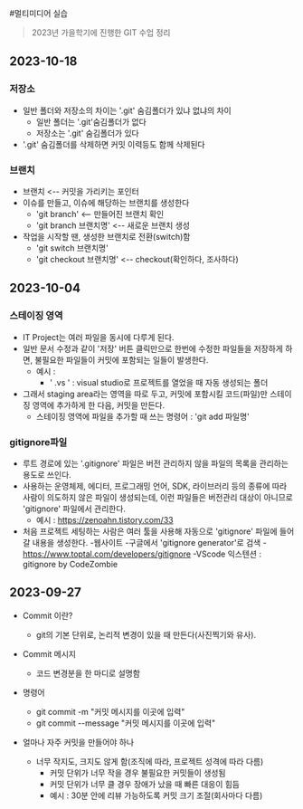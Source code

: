 #멀티미디어 실습

> 2023년 가을학기에 진행한 GIT 수업 정리

## 2023-10-18

### 저장소

- 일반 폴더와 저장소의 차이는 '.git' 숨김폴더가 있냐 없냐의 차이
  - 일반 폴더는 '.git'숨김폴더가 없다
  - 저장소는 '.git' 숨김폴더가 있다
- '.git' 숨김폴더를 삭제하면 커밋 이력등도 함께 삭제된다

### 브랜치

- 브랜치 <-- 커밋을 가리키는 포인터
- 이슈를 만들고, 이슈에 해당하는 브랜치를 생성한다
  - 'git branch' <-- 만들어진 브랜치 확인
  - 'git branch 브랜치명' <-- 새로운 브랜치 생성
- 작업을 시작할 땐, 생성한 브랜치로 전환(switch)함
  - 'git switch 브랜치명'
  - 'git checkout 브랜치명' <-- checkout(확인하다, 조사하다)


## 2023-10-04
### 스테이징 영역
- IT Project는 여러 파일을 동시에 다루게 된다.
- 일반 문서 수정과 같이 '저장' 버튼 클릭만으로 한번에 수정한 파일들을 저장하게 하면, 불필요한 파일들이 커밋에 포함되는 일들이 발생한다.
    - 예시 :
        - ' .vs ' : visual studio로 프로젝트를 열었을 때 자동 생성되는 폴더
- 그래서 staging area라는 영역을 따로 두고, 커밋에 포함시킬 코드(파일)만 스테이징 영역에 추가하게 한 다음, 커밋을 만든다.
    - 스테이징 영역에 파일을 추가할 때 쓰는 명령어 : 'git add 파일명'

### gitignore파일
- 루트 경로에 있는 '.gitignore' 파일은 버전 관리하지 않을 파일의 목록을 관리하는 용도로 쓰인다.
- 사용하는 운영체제, 에디터, 프로그래밍 언어, SDK, 라이브러리 등의 종류에 따라 사람이 의도하지 않은 파일이 생성되는데, 이런 파일들은 버전관리 대상이 아니므로 'gitignore' 파일에서 관리한다.
    - 예시 : https://zenoahn.tistory.com/33
- 처음 프로젝트 세팅하는 사람은 여러 툴을 사용해 자동으로 'gitignore' 파일에 들어갈 내용을 생성한다.
-웹사이트
    -구글에서 'gitignore generator'로 검색
        -https://www.toptal.com/developers/gitignore
    -VScode 익스텐션 : gitignore by CodeZombie

## 2023-09-27
- Commit 이란?

    - git의 기본 단위로, 논리적 변경이 있을 때 만든다(사진찍기와 유사).


- Commit 메시지
    - 코드 변경분을 한 마디로 설명함


- 명령어
    - git commit -m "커밋 메시지를 이곳에 입력"
    - git commit --message "커밋 메시지를 이곳에 입력"


- 얼마나 자주 커밋을 만들어야 하나
    - 너무 작지도, 크지도 않게 함(조직에 따라, 프로젝트 성격에 따라 다름)
        - 커밋 단위가 너무 작을 경우 불필요한 커밋들이 생성됨
        - 커밋 단위가 너무 클 경우 장애가 났을 때 빠른 대응이 힘듬
        - 예시 : 30분 안에 리뷰 가능하도록 커밋 크기 조절(회사마다 다름)